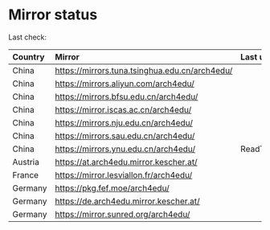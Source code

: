 <script src="./time.js"></script>
# Mirror status
Last check: <script type="text/javascript">localize(1694931641.4343288);</script>

|Country|Mirror|Last update|
|:------|:-----|:----------|
|China|https://mirrors.tuna.tsinghua.edu.cn/arch4edu/|<script type="text/javascript">localize(1694888960);</script>|
|China|https://mirrors.aliyun.com/arch4edu/|<script type="text/javascript">localize(1694888960);</script>|
|China|https://mirrors.bfsu.edu.cn/arch4edu/|<script type="text/javascript">localize(1694888960);</script>|
|China|https://mirror.iscas.ac.cn/arch4edu/|<script type="text/javascript">localize(1694888960);</script>|
|China|https://mirrors.nju.edu.cn/arch4edu/|<script type="text/javascript">localize(1694888960);</script>|
|China|https://mirrors.sau.edu.cn/arch4edu/|<script type="text/javascript">localize(1694888960);</script>|
|China|https://mirrors.ynu.edu.cn/arch4edu/|ReadTimeout|
|Austria|https://at.arch4edu.mirror.kescher.at/|<script type="text/javascript">localize(1694888960);</script>|
|France|https://mirror.lesviallon.fr/arch4edu/|<script type="text/javascript">localize(1694888960);</script>|
|Germany|https://pkg.fef.moe/arch4edu/|<script type="text/javascript">localize(1694888960);</script>|
|Germany|https://de.arch4edu.mirror.kescher.at/|<script type="text/javascript">localize(1694888960);</script>|
|Germany|https://mirror.sunred.org/arch4edu/|<script type="text/javascript">localize(1694888960);</script>|

<script src="./tablefilter/tablefilter.js"></script>
<script src="./table.js"></script>